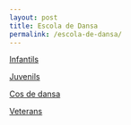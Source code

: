 ```yaml
---
layout: post
title: Escola de Dansa
permalink: /escola-de-dansa/
---
```


[Infantils](/escola-de-dansa/infantils/)

[Juvenils](/escola-de-dansa/juvenils/)

[Cos de dansa](/escola-de-dansa/cos-de-dansa/)

[Veterans](/escola-de-dansa/veterans/)
